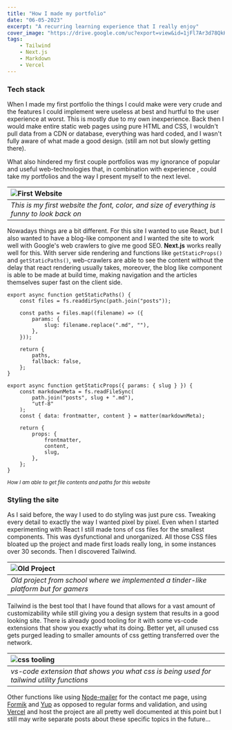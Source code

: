 ```yaml
---
title: "How I made my portfolio"
date: "06-05-2023"
excerpt: "A recurring learning experience that I really enjoy"
cover_image: "https://drive.google.com/uc?export=view&id=1jFl7Ar3d78QkH1iY2EmJ-fO9sTtRPkLg"
tags:
    - Tailwind
    - Next.js
    - Markdown
    - Vercel
---
```


### Tech stack

When I made my first portfolio the things I could make were very crude and the features I could implement were useless at best and hurtful to the user experience at worst. This is mostly due to my own inexperience. Back then I would make entire static web pages using pure HTML and CSS, I wouldn't pull data from a CDN or database, everything was hard coded, and I wasn't fully aware of what made a good design. (still am not but slowly getting there).

What also hindered my first couple portfolios was my ignorance of popular and useful web-technologies that, in combination with experience , could take my portfolios and the way I present myself to the next level.

| ![First Website](https://drive.google.com/uc?export=view&id=1wNOWAh8W-ua0zwnHLFaHPk-Gw0qIUR1b) |
| :--------------------------------------------------------------------------------------------- |
| _This is my first website the font, color, and size of everything is funny to look back on_    |

Nowadays things are a bit different. For this site I wanted to use React, but I also wanted to have a blog-like component and I wanted the site to work well with Google's web crawlers to give me good SEO.
**Next.js** works really well for this. With server side rendering and functions like `getStaticProps()` and `getStaticPaths()`, web-crawlers are able to see the content without the delay that react rendering usually takes, moreover, the blog like component is able to be made at build time, making navigation and the articles themselves super fast on the client side.

```
export async function getStaticPaths() {
	const files = fs.readdirSync(path.join("posts"));

	const paths = files.map((filename) => ({
		params: {
			slug: filename.replace(".md", ""),
		},
	}));

	return {
		paths,
		fallback: false,
	};
}
```

```
export async function getStaticProps({ params: { slug } }) {
	const markdownMeta = fs.readFileSync(
		path.join("posts", slug + ".md"),
		"utf-8"
	);
	const { data: frontmatter, content } = matter(markdownMeta);

	return {
		props: {
			frontmatter,
			content,
			slug,
		},
	};
}
```

<sup>_How I am able to get file contents and paths for this website_</sup>

### Styling the site

As I said before, the way I used to do styling was just pure css. Tweaking every detail to exactly the way I wanted pixel by pixel. Even when I started experimenting with React I still made tons of css files for the smallest components. This was dysfunctional and unorganized.
All those CSS files bloated up the project and made first loads really long, in some instances over 30 seconds. Then I discovered Tailwind.

| ![Old Project](https://drive.google.com/uc?export=view&id=13ENrEuhlFjVnxu8EjS_lou0Hnd6sx9-e) |
| :------------------------------------------------------------------------------------------- |
| _Old project from school where we implemented a tinder-like platform but for gamers_         |

Tailwind is the best tool that I have found that allows for a vast amount of customizability while still giving you a design system that results in a good looking site. There is already good tooling for it with some vs-code extensions that show you exactly what its doing.
Better yet, all unused css gets purged leading to smaller amounts of css getting transferred over the network.

| ![css tooling](https://drive.google.com/uc?export=view&id=18ncC-8pyBJkBS_rbEQ6NbF0_xgnosbu_) |
| :------------------------------------------------------------------------------------------- |
| _vs-code extension that shows you what css is being used for tailwind utility functions_     |

Other functions like using [Node-mailer](https://nodemailer.com/about/) for the contact me page, using [Formik](https://formik.org) and [Yup](https://github.com/jquense/yup) as opposed to regular forms and validation, and using [Vercel](https://vercel.com/blog/what-is-vercel) and host the project are all pretty well documented at this point but I still may write separate posts about these specific topics in the future…
